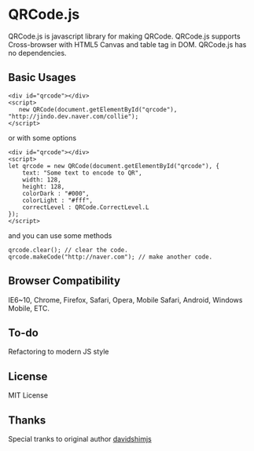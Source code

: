 # QRCode.js
QRCode.js is javascript library for making QRCode. QRCode.js supports Cross-browser with HTML5 Canvas and table tag in DOM.
QRCode.js has no dependencies.

## Basic Usages
```
<div id="qrcode"></div>
<script>
   new QRCode(document.getElementById("qrcode"), "http://jindo.dev.naver.com/collie");
</script>
```

or with some options

```
<div id="qrcode"></div>
<script>
let qrcode = new QRCode(document.getElementById("qrcode"), {
	text: "Some text to encode to QR",
	width: 128,
	height: 128,
	colorDark : "#000",
	colorLight : "#fff",
	correctLevel : QRCode.CorrectLevel.L
});
</script>
```

and you can use some methods

```
qrcode.clear(); // clear the code.
qrcode.makeCode("http://naver.com"); // make another code.
```

## Browser Compatibility
IE6~10, Chrome, Firefox, Safari, Opera, Mobile Safari, Android, Windows Mobile, ETC.

## To-do
Refactoring to modern JS style

## License
MIT License

## Thanks
Special tranks to original author [davidshimjs](https://github.com/davidshimjs)